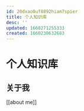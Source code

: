 ```yaml
---
id: 20dxao0uf8892hiam7spier
title: 个人知识库
desc: ''
updated: 1660271255333
created: 1660230632683
---
```


# 个人知识库

## 关于我

[[about me]]